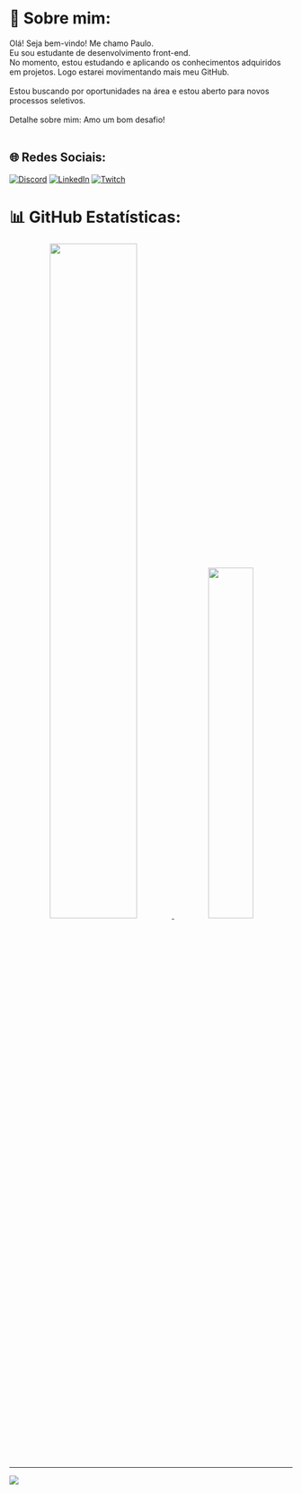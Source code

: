# 💫 Sobre mim:
Olá! Seja bem-vindo! Me chamo Paulo.<br>Eu sou estudante de desenvolvimento front-end.<br>No momento, estou estudando e aplicando os conhecimentos adquiridos em projetos. Logo estarei movimentando mais meu GitHub.<br><br>Estou buscando por oportunidades na área e estou aberto para novos processos seletivos.<br><br>Detalhe sobre mim: Amo um bom desafio!<br><br>


## 🌐 Redes Sociais:
[![Discord](https://img.shields.io/badge/Discord-%237289DA.svg?logo=discord&logoColor=white)](htttps://discord.gg/Marquies#2044) [![LinkedIn](https://img.shields.io/badge/LinkedIn-%230077B5.svg?logo=linkedin&logoColor=white)](https://www.linkedin.com/in/paulomarquesdev) [![Twitch](https://img.shields.io/badge/Twitch-%239146FF.svg?logo=Twitch&logoColor=white)](https://www.twitch.tv/kamikaz11_)

# 📊 GitHub Estatísticas:
<div align="center">
    <a href="https://github.com/paulomarquesdev">
    <img width="55.5%" src="https://github-readme-stats.vercel.app/api?username=paulomarquesdev&show_icons=true&theme=tokyonight&include_all_commits=true&count_private=true&hide_border=false"/>
    <img width="40%" src="https://github-readme-stats.vercel.app/api/top-langs/?username=paulomarquesdev&layout=compact&langs_count=7&theme=tokyonight&hide_border=false"/>
<!--     <img src="https://github-readme-streak-stats.herokuapp.com/?user=paulomarquesdev&theme=tokyonight&hide_border=false"/> -->
</div>

---
[![](https://visitcount.itsvg.in/api?id=paulomarquesdev&icon=5&color=0)](https://visitcount.itsvg.in)
